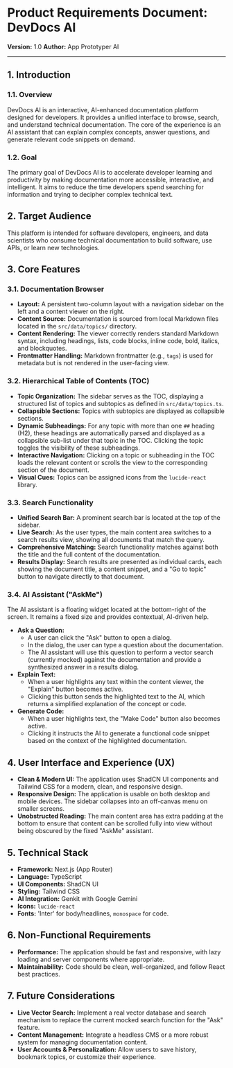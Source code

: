 # Product Requirements Document: DevDocs AI

**Version:** 1.0
**Author:** App Prototyper AI

---

## 1. Introduction

### 1.1. Overview
DevDocs AI is an interactive, AI-enhanced documentation platform designed for developers. It provides a unified interface to browse, search, and understand technical documentation. The core of the experience is an AI assistant that can explain complex concepts, answer questions, and generate relevant code snippets on demand.

### 1.2. Goal
The primary goal of DevDocs AI is to accelerate developer learning and productivity by making documentation more accessible, interactive, and intelligent. It aims to reduce the time developers spend searching for information and trying to decipher complex technical text.

## 2. Target Audience
This platform is intended for software developers, engineers, and data scientists who consume technical documentation to build software, use APIs, or learn new technologies.

## 3. Core Features

### 3.1. Documentation Browser
*   **Layout:** A persistent two-column layout with a navigation sidebar on the left and a content viewer on the right.
*   **Content Source:** Documentation is sourced from local Markdown files located in the `src/data/topics/` directory.
*   **Content Rendering:** The viewer correctly renders standard Markdown syntax, including headings, lists, code blocks, inline code, bold, italics, and blockquotes.
*   **Frontmatter Handling:** Markdown frontmatter (e.g., `tags`) is used for metadata but is not rendered in the user-facing view.

### 3.2. Hierarchical Table of Contents (TOC)
*   **Topic Organization:** The sidebar serves as the TOC, displaying a structured list of topics and subtopics as defined in `src/data/topics.ts`.
*   **Collapsible Sections:** Topics with subtopics are displayed as collapsible sections.
*   **Dynamic Subheadings:** For any topic with more than one `##` heading (H2), these headings are automatically parsed and displayed as a collapsible sub-list under that topic in the TOC. Clicking the topic toggles the visibility of these subheadings.
*   **Interactive Navigation:** Clicking on a topic or subheading in the TOC loads the relevant content or scrolls the view to the corresponding section of the document.
*   **Visual Cues:** Topics can be assigned icons from the `lucide-react` library.

### 3.3. Search Functionality
*   **Unified Search Bar:** A prominent search bar is located at the top of the sidebar.
*   **Live Search:** As the user types, the main content area switches to a search results view, showing all documents that match the query.
*   **Comprehensive Matching:** Search functionality matches against both the title and the full content of the documentation.
*   **Results Display:** Search results are presented as individual cards, each showing the document title, a content snippet, and a "Go to topic" button to navigate directly to that document.

### 3.4. AI Assistant ("AskMe")
The AI assistant is a floating widget located at the bottom-right of the screen. It remains a fixed size and provides contextual, AI-driven help.

*   **Ask a Question:**
    *   A user can click the "Ask" button to open a dialog.
    *   In the dialog, the user can type a question about the documentation.
    *   The AI assistant will use this question to perform a vector search (currently mocked) against the documentation and provide a synthesized answer in a results dialog.
*   **Explain Text:**
    *   When a user highlights any text within the content viewer, the "Explain" button becomes active.
    *   Clicking this button sends the highlighted text to the AI, which returns a simplified explanation of the concept or code.
*   **Generate Code:**
    *   When a user highlights text, the "Make Code" button also becomes active.
    *   Clicking it instructs the AI to generate a functional code snippet based on the context of the highlighted documentation.

## 4. User Interface and Experience (UX)
*   **Clean & Modern UI:** The application uses ShadCN UI components and Tailwind CSS for a modern, clean, and responsive design.
*   **Responsive Design:** The application is usable on both desktop and mobile devices. The sidebar collapses into an off-canvas menu on smaller screens.
*   **Unobstructed Reading:** The main content area has extra padding at the bottom to ensure that content can be scrolled fully into view without being obscured by the fixed "AskMe" assistant.

## 5. Technical Stack
*   **Framework:** Next.js (App Router)
*   **Language:** TypeScript
*   **UI Components:** ShadCN UI
*   **Styling:** Tailwind CSS
*   **AI Integration:** Genkit with Google Gemini
*   **Icons:** `lucide-react`
*   **Fonts:** 'Inter' for body/headlines, `monospace` for code.

## 6. Non-Functional Requirements
*   **Performance:** The application should be fast and responsive, with lazy loading and server components where appropriate.
*   **Maintainability:** Code should be clean, well-organized, and follow React best practices.

## 7. Future Considerations
*   **Live Vector Search:** Implement a real vector database and search mechanism to replace the current mocked search function for the "Ask" feature.
*   **Content Management:** Integrate a headless CMS or a more robust system for managing documentation content.
*   **User Accounts & Personalization:** Allow users to save history, bookmark topics, or customize their experience.
